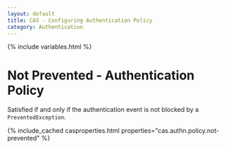 ```yaml
---
layout: default
title: CAS - Configuring Authentication Policy
category: Authentication
---
```

{% include variables.html %}

# Not Prevented - Authentication Policy

Satisfied if and only if the authentication event is not blocked by a `PreventedException`.

{% include_cached casproperties.html properties="cas.authn.policy.not-prevented" %}
